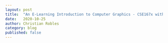 ```yaml
---
layout: post
title:  "An E-Learning Introduction to Computer Graphics - CSE167x with Dr. Ravi Ramamoorthi"
date:   2020-10-25
author: Christian Robles
category: blog
published: false
---
```

